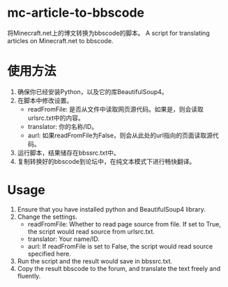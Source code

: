 # mc-article-to-bbscode
将Minecraft.net上的博文转换为bbscode的脚本。 
A script for translating articles on Minecraft.net to bbscode.

# 使用方法
1. 确保你已经安装Python，以及它的库BeautifulSoup4。
2. 在脚本中修改设置。
   * readFromFile: 是否从文件中读取网页源代码。如果是，则会读取urlsrc.txt中的内容。
   * translator: 你的名称/ID。
   * aurl: 如果readFromFile为False，则会从此处的url指向的页面读取源代码。
3. 运行脚本，结果储存在bbssrc.txt中。
4. 复制转换好的bbscode到论坛中，在纯文本模式下进行畅快翻译。

# Usage
1. Ensure that you have installed python and BeautifulSoup4 library.
2. Change the settings.
   * readFromFile: Whether to read page source from file. If set to True, the script would read source from urlsrc.txt.
   * translator: Your name/ID.
   * aurl: If readFromFile is set to False, the script would read source specified here.
3. Run the script and the result would save in bbssrc.txt.
4. Copy the result bbscode to the forum, and translate the text freely and fluently.
